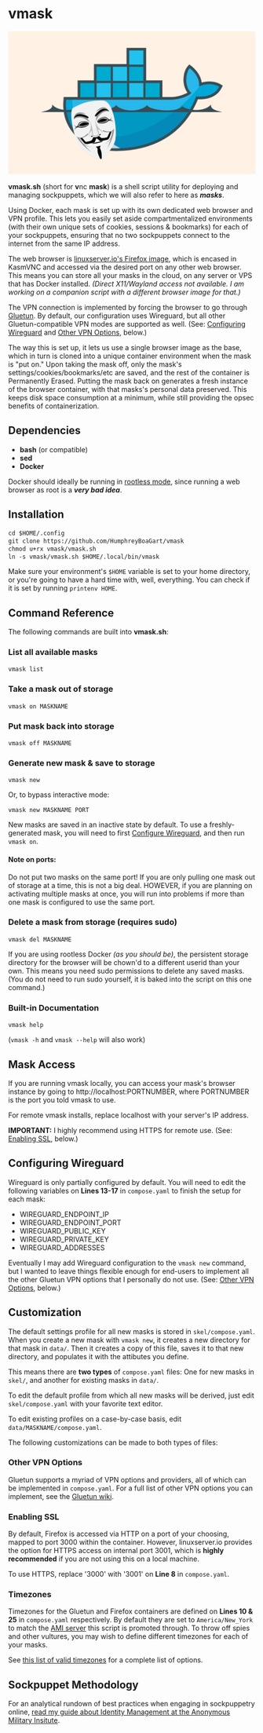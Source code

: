 # vmask
![vmask.sh](https://raw.githubusercontent.com/HumphreyBoaGart/vmask/master/banner.png)

**vmask.sh** (short for **v**nc **mask**) is a shell script utility for deploying and managing sockpuppets, which we will also refer to here as ***masks***.

Using Docker, each mask is set up with its own dedicated web browser and VPN profile. This lets you easily set aside compartmentalized environments (with their own unique sets of cookies, sessions & bookmarks) for each of your sockpuppets, ensuring that no two sockpuppets connect to the internet from the same IP address.

The web browser is [linuxserver.io's Firefox image](https://docs.linuxserver.io/images/docker-firefox/), which is encased in KasmVNC and accessed via the desired port on any other web browser. This means you can store all your masks in the cloud, on any server or VPS that has Docker installed. *(Direct X11/Wayland access not available. I am working on a companion script with a different browser image for that.)*

The VPN connection is implemented by forcing the browser to go through [Gluetun](https://github.com/qdm12/gluetun). By default, our configuration uses Wireguard, but all other Gluetun-compatible VPN modes are supported as well. (See: [Configuring Wireguard](#configuring-wireguard) and [Other VPN Options](#other-vpn-options), below.)

The way this is set up, it lets us use a single browser image as the base, which in turn is cloned into a unique container environment when the mask is "put on." 
Upon taking the mask off, only the mask's settings/cookies/bookmarks/etc are saved, and the rest of the container is Permanently Erased. Putting the mask back on generates a fresh instance of the browser container, with that masks's personal data preserved. This keeps disk space consumption at a minimum, while still providing the opsec benefits of containerization.

## Dependencies
- **bash** (or compatible)
- **sed**
- **Docker**

Docker should ideally be running in [rootless mode](https://docs.docker.com/engine/security/rootless/), since running a web browser as root is a ***very bad idea***.

## Installation
```
cd $HOME/.config
git clone https://github.com/HumphreyBoaGart/vmask
chmod u+rx vmask/vmask.sh
ln -s vmask/vmask.sh $HOME/.local/bin/vmask
```

Make sure your environment's `$HOME` variable is set to your home directory, or you're going to have a hard time with, well, everything. You can check if it is set by running `printenv HOME`.

## Command Reference
The following commands are built into **vmask.sh**:

### List all available masks
```
vmask list
```

### Take a mask out of storage
```
vmask on MASKNAME
```

### Put mask back into storage
```
vmask off MASKNAME
```

### Generate new mask & save to storage
```
vmask new
```

Or, to bypass interactive mode:
```
vmask new MASKNAME PORT
```

New masks are saved in an inactive state by default. To use a freshly-generated mask, you will need to first [Configure Wireguard](#configuring-wireguard), and then run `vmask on`.

#### Note on ports:
Do not put two masks on the same port! If you are only pulling one mask out of storage at a time, this is not a big deal. HOWEVER, if you are planning on activating multiple masks at once, you will run into problems if more than one mask is configured to use the same port.

### Delete a mask from storage (requires sudo)
```
vmask del MASKNAME
```

If you are using rootless Docker *(as you should be)*, the persistent storage directory for the browser will be chown'd to a different userid than your own. This means you need sudo permissions to delete any saved masks. (You do not need to run sudo yourself, it is baked into the script on this one command.)

### Built-in Documentation
```
vmask help
```

(`vmask -h` and `vmask --help` will also work)

## Mask Access
If you are running vmask locally, you can access your mask's browser instance by going to http://localhost:PORTNUMBER, where PORTNUMBER is the port you told vmask to use.

For remote vmask installs, replace localhost with your server's IP address.

**IMPORTANT:** I highly recommend using HTTPS for remote use. (See: [Enabling SSL](#enabling-ssl), below.)

## Configuring Wireguard
Wireguard is only partially configured by default. You will need to edit the following variables on **Lines 13-17** in `compose.yaml` to finish the setup for each mask:
- WIREGUARD_ENDPOINT_IP
- WIREGUARD_ENDPOINT_PORT
- WIREGUARD_PUBLIC_KEY
- WIREGUARD_PRIVATE_KEY
- WIREGUARD_ADDRESSES

Eventually I may add Wireguard configuration to the `vmask new` command, but I wanted to leave things flexible enough for end-users to implement all the other Gluetun VPN options that I personally do not use. (See: [Other VPN Options](#other-vpn-options), below.)

## Customization
The default settings profile for all new masks is stored in `skel/compose.yaml`. When you create a new mask with `vmask new`, it creates a new directory for that mask in `data/`. Then it creates a copy of this file, saves it to that new directory, and populates it with the attibutes you define.

This means there are **two types** of `compose.yaml` files: One for new masks in `skel/`, and another for existing masks in `data/`.

To edit the default profile from which all new masks will be derived, just edit `skel/compose.yaml` with your favorite text editor.

To edit existing profiles on a case-by-case basis, edit `data/MASKNAME/compose.yaml`.

The following customizations can be made to both types of files:

### Other VPN Options
Gluetun supports a myriad of VPN options and providers, all of which can be implemented in `compose.yaml`. For a full list of other VPN options you can implement, see the [Gluetun wiki](https://github.com/qdm12/gluetun-wiki/blob/main/setup/readme.md).

### Enabling SSL
By default, Firefox is accessed via HTTP on a port of your choosing, mapped to port 3000 within the container. However, linuxserver.io provides the option for HTTPS access on internal port 3001, which is **highly recommended** if you are not using this on a local machine.

To use HTTPS, replace '3000' with '3001' on **Line 8** in `compose.yaml`.

### Timezones
Timezones for the Gluetun and Firefox containers are defined on **Lines 10 & 25** in `compose.yaml` respectively. By default they are set to `America/New_York` to match the [AMI server](https://github.com/bestpoint) this script is promoted through. To throw off spies and other vultures, you may wish to define different timezones for each of your masks.

See [this list of valid timezones](https://en.wikipedia.org/wiki/List_of_tz_database_time_zones#List) for a complete list of options.

## Sockpuppet Methodology
For an analytical rundown of best practices when engaging in sockpuppetry online, [read my guide about Identity Management at the Anonymous Military Insitute](https://bestpoint.institute/diy/identity-management).

